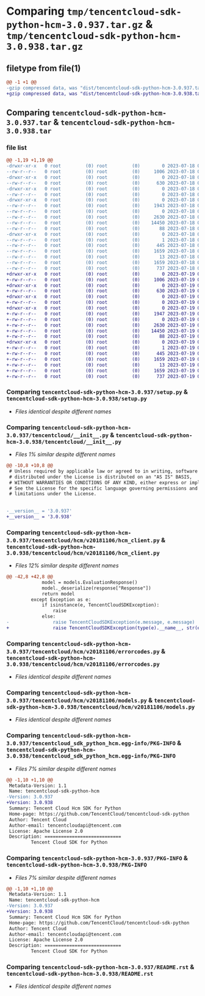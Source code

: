 # Comparing `tmp/tencentcloud-sdk-python-hcm-3.0.937.tar.gz` & `tmp/tencentcloud-sdk-python-hcm-3.0.938.tar.gz`

## filetype from file(1)

```diff
@@ -1 +1 @@
-gzip compressed data, was "dist/tencentcloud-sdk-python-hcm-3.0.937.tar", last modified: Tue Jul 18 00:24:57 2023, max compression
+gzip compressed data, was "dist/tencentcloud-sdk-python-hcm-3.0.938.tar", last modified: Wed Jul 19 00:40:18 2023, max compression
```

## Comparing `tencentcloud-sdk-python-hcm-3.0.937.tar` & `tencentcloud-sdk-python-hcm-3.0.938.tar`

### file list

```diff
@@ -1,19 +1,19 @@
-drwxr-xr-x   0 root         (0) root         (0)        0 2023-07-18 00:24:57.000000 tencentcloud-sdk-python-hcm-3.0.937/
--rw-r--r--   0 root         (0) root         (0)     1006 2023-07-18 00:24:57.000000 tencentcloud-sdk-python-hcm-3.0.937/setup.py
-drwxr-xr-x   0 root         (0) root         (0)        0 2023-07-18 00:24:57.000000 tencentcloud-sdk-python-hcm-3.0.937/tencentcloud/
--rw-r--r--   0 root         (0) root         (0)      630 2023-07-18 00:24:57.000000 tencentcloud-sdk-python-hcm-3.0.937/tencentcloud/__init__.py
-drwxr-xr-x   0 root         (0) root         (0)        0 2023-07-18 00:24:57.000000 tencentcloud-sdk-python-hcm-3.0.937/tencentcloud/hcm/
--rw-r--r--   0 root         (0) root         (0)        0 2023-07-18 00:24:57.000000 tencentcloud-sdk-python-hcm-3.0.937/tencentcloud/hcm/__init__.py
-drwxr-xr-x   0 root         (0) root         (0)        0 2023-07-18 00:24:57.000000 tencentcloud-sdk-python-hcm-3.0.937/tencentcloud/hcm/v20181106/
--rw-r--r--   0 root         (0) root         (0)     1943 2023-07-18 00:24:57.000000 tencentcloud-sdk-python-hcm-3.0.937/tencentcloud/hcm/v20181106/hcm_client.py
--rw-r--r--   0 root         (0) root         (0)        0 2023-07-18 00:24:57.000000 tencentcloud-sdk-python-hcm-3.0.937/tencentcloud/hcm/v20181106/__init__.py
--rw-r--r--   0 root         (0) root         (0)     2630 2023-07-18 00:24:57.000000 tencentcloud-sdk-python-hcm-3.0.937/tencentcloud/hcm/v20181106/errorcodes.py
--rw-r--r--   0 root         (0) root         (0)    14450 2023-07-18 00:24:57.000000 tencentcloud-sdk-python-hcm-3.0.937/tencentcloud/hcm/v20181106/models.py
--rw-r--r--   0 root         (0) root         (0)       88 2023-07-18 00:24:57.000000 tencentcloud-sdk-python-hcm-3.0.937/setup.cfg
-drwxr-xr-x   0 root         (0) root         (0)        0 2023-07-18 00:24:57.000000 tencentcloud-sdk-python-hcm-3.0.937/tencentcloud_sdk_python_hcm.egg-info/
--rw-r--r--   0 root         (0) root         (0)        1 2023-07-18 00:24:57.000000 tencentcloud-sdk-python-hcm-3.0.937/tencentcloud_sdk_python_hcm.egg-info/dependency_links.txt
--rw-r--r--   0 root         (0) root         (0)      445 2023-07-18 00:24:57.000000 tencentcloud-sdk-python-hcm-3.0.937/tencentcloud_sdk_python_hcm.egg-info/SOURCES.txt
--rw-r--r--   0 root         (0) root         (0)     1659 2023-07-18 00:24:57.000000 tencentcloud-sdk-python-hcm-3.0.937/tencentcloud_sdk_python_hcm.egg-info/PKG-INFO
--rw-r--r--   0 root         (0) root         (0)       13 2023-07-18 00:24:57.000000 tencentcloud-sdk-python-hcm-3.0.937/tencentcloud_sdk_python_hcm.egg-info/top_level.txt
--rw-r--r--   0 root         (0) root         (0)     1659 2023-07-18 00:24:57.000000 tencentcloud-sdk-python-hcm-3.0.937/PKG-INFO
--rw-r--r--   0 root         (0) root         (0)      737 2023-07-18 00:24:57.000000 tencentcloud-sdk-python-hcm-3.0.937/README.rst
+drwxr-xr-x   0 root         (0) root         (0)        0 2023-07-19 00:40:18.000000 tencentcloud-sdk-python-hcm-3.0.938/
+-rw-r--r--   0 root         (0) root         (0)     1006 2023-07-19 00:40:17.000000 tencentcloud-sdk-python-hcm-3.0.938/setup.py
+drwxr-xr-x   0 root         (0) root         (0)        0 2023-07-19 00:40:18.000000 tencentcloud-sdk-python-hcm-3.0.938/tencentcloud/
+-rw-r--r--   0 root         (0) root         (0)      630 2023-07-19 00:40:17.000000 tencentcloud-sdk-python-hcm-3.0.938/tencentcloud/__init__.py
+drwxr-xr-x   0 root         (0) root         (0)        0 2023-07-19 00:40:18.000000 tencentcloud-sdk-python-hcm-3.0.938/tencentcloud/hcm/
+-rw-r--r--   0 root         (0) root         (0)        0 2023-07-19 00:40:17.000000 tencentcloud-sdk-python-hcm-3.0.938/tencentcloud/hcm/__init__.py
+drwxr-xr-x   0 root         (0) root         (0)        0 2023-07-19 00:40:18.000000 tencentcloud-sdk-python-hcm-3.0.938/tencentcloud/hcm/v20181106/
+-rw-r--r--   0 root         (0) root         (0)     1947 2023-07-19 00:40:17.000000 tencentcloud-sdk-python-hcm-3.0.938/tencentcloud/hcm/v20181106/hcm_client.py
+-rw-r--r--   0 root         (0) root         (0)        0 2023-07-19 00:40:17.000000 tencentcloud-sdk-python-hcm-3.0.938/tencentcloud/hcm/v20181106/__init__.py
+-rw-r--r--   0 root         (0) root         (0)     2630 2023-07-19 00:40:17.000000 tencentcloud-sdk-python-hcm-3.0.938/tencentcloud/hcm/v20181106/errorcodes.py
+-rw-r--r--   0 root         (0) root         (0)    14450 2023-07-19 00:40:17.000000 tencentcloud-sdk-python-hcm-3.0.938/tencentcloud/hcm/v20181106/models.py
+-rw-r--r--   0 root         (0) root         (0)       88 2023-07-19 00:40:18.000000 tencentcloud-sdk-python-hcm-3.0.938/setup.cfg
+drwxr-xr-x   0 root         (0) root         (0)        0 2023-07-19 00:40:18.000000 tencentcloud-sdk-python-hcm-3.0.938/tencentcloud_sdk_python_hcm.egg-info/
+-rw-r--r--   0 root         (0) root         (0)        1 2023-07-19 00:40:18.000000 tencentcloud-sdk-python-hcm-3.0.938/tencentcloud_sdk_python_hcm.egg-info/dependency_links.txt
+-rw-r--r--   0 root         (0) root         (0)      445 2023-07-19 00:40:18.000000 tencentcloud-sdk-python-hcm-3.0.938/tencentcloud_sdk_python_hcm.egg-info/SOURCES.txt
+-rw-r--r--   0 root         (0) root         (0)     1659 2023-07-19 00:40:18.000000 tencentcloud-sdk-python-hcm-3.0.938/tencentcloud_sdk_python_hcm.egg-info/PKG-INFO
+-rw-r--r--   0 root         (0) root         (0)       13 2023-07-19 00:40:18.000000 tencentcloud-sdk-python-hcm-3.0.938/tencentcloud_sdk_python_hcm.egg-info/top_level.txt
+-rw-r--r--   0 root         (0) root         (0)     1659 2023-07-19 00:40:18.000000 tencentcloud-sdk-python-hcm-3.0.938/PKG-INFO
+-rw-r--r--   0 root         (0) root         (0)      737 2023-07-19 00:40:17.000000 tencentcloud-sdk-python-hcm-3.0.938/README.rst
```

### Comparing `tencentcloud-sdk-python-hcm-3.0.937/setup.py` & `tencentcloud-sdk-python-hcm-3.0.938/setup.py`

 * *Files identical despite different names*

### Comparing `tencentcloud-sdk-python-hcm-3.0.937/tencentcloud/__init__.py` & `tencentcloud-sdk-python-hcm-3.0.938/tencentcloud/__init__.py`

 * *Files 1% similar despite different names*

```diff
@@ -10,8 +10,8 @@
 # Unless required by applicable law or agreed to in writing, software
 # distributed under the License is distributed on an "AS IS" BASIS,
 # WITHOUT WARRANTIES OR CONDITIONS OF ANY KIND, either express or implied.
 # See the License for the specific language governing permissions and
 # limitations under the License.
 
 
-__version__ = '3.0.937'
+__version__ = '3.0.938'
```

### Comparing `tencentcloud-sdk-python-hcm-3.0.937/tencentcloud/hcm/v20181106/hcm_client.py` & `tencentcloud-sdk-python-hcm-3.0.938/tencentcloud/hcm/v20181106/hcm_client.py`

 * *Files 12% similar despite different names*

```diff
@@ -42,8 +42,8 @@
             model = models.EvaluationResponse()
             model._deserialize(response["Response"])
             return model
         except Exception as e:
             if isinstance(e, TencentCloudSDKException):
                 raise
             else:
-                raise TencentCloudSDKException(e.message, e.message)
+                raise TencentCloudSDKException(type(e).__name__, str(e))
```

### Comparing `tencentcloud-sdk-python-hcm-3.0.937/tencentcloud/hcm/v20181106/errorcodes.py` & `tencentcloud-sdk-python-hcm-3.0.938/tencentcloud/hcm/v20181106/errorcodes.py`

 * *Files identical despite different names*

### Comparing `tencentcloud-sdk-python-hcm-3.0.937/tencentcloud/hcm/v20181106/models.py` & `tencentcloud-sdk-python-hcm-3.0.938/tencentcloud/hcm/v20181106/models.py`

 * *Files identical despite different names*

### Comparing `tencentcloud-sdk-python-hcm-3.0.937/tencentcloud_sdk_python_hcm.egg-info/PKG-INFO` & `tencentcloud-sdk-python-hcm-3.0.938/tencentcloud_sdk_python_hcm.egg-info/PKG-INFO`

 * *Files 7% similar despite different names*

```diff
@@ -1,10 +1,10 @@
 Metadata-Version: 1.1
 Name: tencentcloud-sdk-python-hcm
-Version: 3.0.937
+Version: 3.0.938
 Summary: Tencent Cloud Hcm SDK for Python
 Home-page: https://github.com/TencentCloud/tencentcloud-sdk-python
 Author: Tencent Cloud
 Author-email: tencentcloudapi@tencent.com
 License: Apache License 2.0
 Description: ============================
         Tencent Cloud SDK for Python
```

### Comparing `tencentcloud-sdk-python-hcm-3.0.937/PKG-INFO` & `tencentcloud-sdk-python-hcm-3.0.938/PKG-INFO`

 * *Files 7% similar despite different names*

```diff
@@ -1,10 +1,10 @@
 Metadata-Version: 1.1
 Name: tencentcloud-sdk-python-hcm
-Version: 3.0.937
+Version: 3.0.938
 Summary: Tencent Cloud Hcm SDK for Python
 Home-page: https://github.com/TencentCloud/tencentcloud-sdk-python
 Author: Tencent Cloud
 Author-email: tencentcloudapi@tencent.com
 License: Apache License 2.0
 Description: ============================
         Tencent Cloud SDK for Python
```

### Comparing `tencentcloud-sdk-python-hcm-3.0.937/README.rst` & `tencentcloud-sdk-python-hcm-3.0.938/README.rst`

 * *Files identical despite different names*


